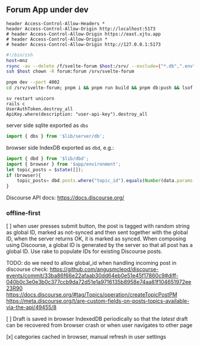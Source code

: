 ## Forum App under dev


```
header Access-Control-Allow-Headers *
header Access-Control-Allow-Origin http://localhost:5173                              
# header Access-Control-Allow-Origin https://east.xjtu.app                             
# header Access-Control-Allow-Origin *                                                 
# header Access-Control-Allow-Origin http://127.0.0.1:5173                             
```

```zsh
#!/bin/zsh
host=mnz
rsync -av --delete /f/svelte-forum $host:/srv/ --exclude={"*.db",".env","node_modules/*","build/*",".svelte-kit/*"}
ssh $host chown -R forum:forum /srv/svelte-forum

pnpm dev --port 4002
cd /srv/svelte-forum; pnpm i && pnpm run build && pnpm db:push && lsof -i :4002|tail -1|awk "{print $2}"|xargs kill; HOST=127.0.0.1 PORT=4002 node build

```

```
sv restart unicorn
rails c
UserAuthToken.destroy_all
ApiKey.where(description: "user-api-key").destroy_all
```

server side sqlite exported as `dbs`
```js
import { dbs } from '$lib/server/db';
```

browser side IndexDB exported as `dbd`, e.g.:
```js
import { dbd } from '$lib/dbd';
import { browser } from '$app/environment';
let topic_posts = $state([]);
if (browser){
	topic_posts= dbd.posts.where("topic_id").equals(Number(data.params.level2)).toArray();
}
```

Discourse API docs:
https://docs.discourse.org/

### offline-first
[ ] when user presses submit button, the post is tagged with random string as global ID, marked as not-synced 
and then sent together with the global ID,
when the server returns OK, it is marked as synced.
When composing using Discourse, a global ID is generated by the server so that all post has a global ID.
Use rake to populate IDs for existing Discourse posts.

TODO: do we need to allow global_id when handling incoming post in discourse
check:
https://github.com/angusmcleod/discourse-events/commit/33ba86f66e22afaab30dd64eb0e51e45f17860c9#diff-040b0c3e0e3b0c377ccb9da72d51e1a9716135b8958e74aa81f104651972ee23R90
https://docs.discourse.org/#tag/Topics/operation/createTopicPostPM
https://meta.discourse.org/t/are-custom-fields-on-posts-topics-available-via-the-api/49455/8

[ ] Draft is saved in browser IndexedDB periodically 
so that the *latest* draft can be recovered from browser crash or when user navigates to other page

[x] categories cached in browser, manual refresh in user settings


